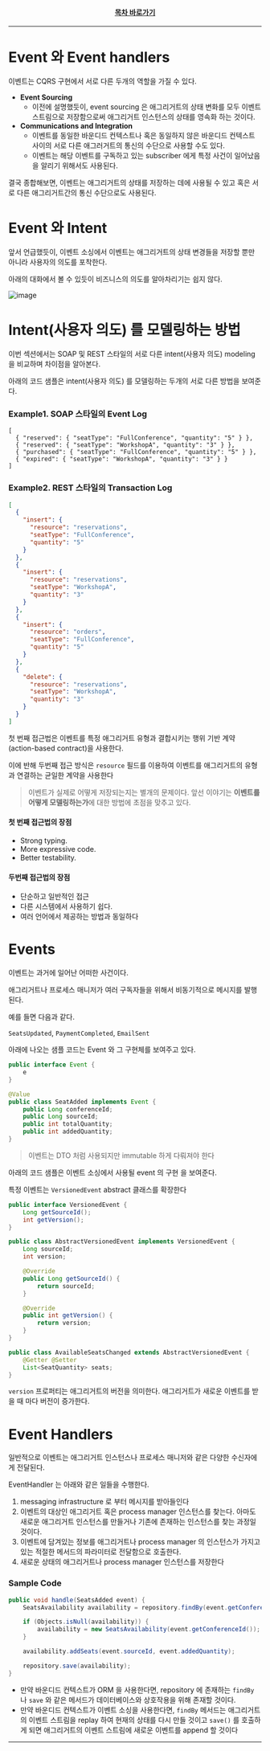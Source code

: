 <div align="center">

#### [목차 바로가기](https://github.com/dhslrl321/cqrs-journey-korean-ver/blob/master/Table%20of%20Contents.mdwn)

</div>

---

# Event 와 Event handlers

이벤트는 CQRS 구현에서 서로 다른 두개의 역할을 가질 수 있다.

- **Event Sourcing**
  - 이전에 설명했듯이, event sourcing 은 애그리거트의 상태 변화를 모두 이벤트 스트림으로 저장함으로써 애그리거트 인스턴스의 상태를 영속화 하는 것이다.
- **Communications and Integration**
  - 이벤트를 동일한 바운디드 컨텍스트나 혹은 동일하지 않은 바운디드 컨텍스트 사이의 서로 다른 애그러거트의 통신의 수단으로 사용할 수도 있다.
  - 이벤트는 해당 이벤트를 구독하고 있는 subscriber 에게 특정 사건이 일어났음을 알리기 위해서도 사용된다.

결국 종합해보면, 이벤트는 애그리거트의 상태를 저장하는 데에 사용될 수 있고 혹은 서로 다른 애그리거트간의 통신 수단으로도 사용된다.

# Event 와 Intent

앞서 언급했듯이, 이벤트 소싱에서 이벤트는 애그리거트의 상태 변경들을 저장할 뿐만 아니라 사용자의 의도를 포착한다.

아래의 대화에서 볼 수 있듯이 비즈니스의 의도를 알아차리기는 쉽지 않다.

![image](https://user-images.githubusercontent.com/48385288/193538311-fa50fe81-59cc-4e29-9414-4bc1df0522b5.png)

# Intent(사용자 의도) 를 모델링하는 방법

이번 섹션에서는 SOAP 및 REST 스타일의 서로 다른 intent(사용자 의도) modeling 을 비교하며 차이점을 알아본다.

아래의 코드 샘플은 intent(사용자 의도) 를 모델링하는 두개의 서로 다른 방법을 보여준다.

### Example1. SOAP 스타일의 Event Log

```soap
[
  { "reserved": { "seatType": "FullConference", "quantity": "5" } },
  { "reserved": { "seatType": "WorkshopA", "quantity": "3" } },
  { "purchased": { "seatType": "FullConference", "quantity": "5" } },
  { "expired": { "seatType": "WorkshopA", "quantity": "3" } }
]
```

### Example2. REST 스타일의 Transaction Log

```json
[
  {
    "insert": {
      "resource": "reservations",
      "seatType": "FullConference",
      "quantity": "5"
    }
  },
  {
    "insert": {
      "resource": "reservations",
      "seatType": "WorkshopA",
      "quantity": "3"
    }
  },
  {
    "insert": {
      "resource": "orders",
      "seatType": "FullConference",
      "quantity": "5"
    }
  },
  {
    "delete": {
      "resource": "reservations",
      "seatType": "WorkshopA",
      "quantity": "3"
    }
  }
]
```

첫 번째 접근법은 이벤트를 특정 애그리거트 유형과 결합시키는 행위 기반 계약 (action-based contract)을 사용한다.

이에 반해 두번째 접근 방식은 `resource` 필드를 이용하여 이벤트를 애그리거트의 유형과 연결하는 균일한 계약을 사용한다

> 이벤트가 실제로 어떻게 저장되는지는 별개의 문제이다. 앞선 이야기는 **이벤트를 어떻게 모델링하는가**에 대한 방법에 초점을 맞추고 있다.

#### 첫 번째 접근법의 장점

- Strong typing.
- More expressive code.
- Better testability.

#### 두번째 접근법의 장점

- 단순하고 일반적인 접근
- 다른 시스템에서 사용하기 쉽다.
- 여러 언어에서 제공하는 방법과 동일하다

# Events

이벤트는 과거에 일어난 어떠한 사건이다.

애그리거트나 프로세스 매니저가 여러 구독자들을 위해서 비동기적으로 메시지를 발행된다.

예를 들면 다음과 같다.

`SeatsUpdated`, `PaymentCompleted`, `EmailSent`

아래에 나오는 샘플 코드는 Event 와 그 구현체를 보여주고 있다.

```java
public interface Event {
    e
}

@Value
public class SeatAdded implements Event {
    public Long conferenceId;
    public Long sourceId;
    public int totalQuantity;
    public int addedQuantity;
}
```

> 이벤트는 DTO 처럼 사용되지만 immutable 하게 다뤄져야 한다

아래의 코드 샘플은 이벤트 소싱에서 사용될 event 의 구현 을 보여준다.

특정 이벤트는 `VersionedEvent` abstract 클래스를 확장한다

```java
public interface VersionedEvent {
    Long getSourceId();
    int getVersion();
}

public class AbstractVersionedEvent implements VersionedEvent {
    Long sourceId;
    int version;

    @Override
    public Long getSourceId() {
        return sourceId;
    }

    @Override
    public int getVersion() {
        return version;
    }
}

public class AvailableSeatsChanged extends AbstractVersionedEvent {
    @Getter @Setter
    List<SeatQuantity> seats;
}
```

`version` 프로퍼티는 애그리거트의 버전을 의미한다. 애그리거트가 새로운 이벤트를 받을 때 마다 버전이 증가한다.

# Event Handlers

일반적으로 이벤트는 애그리거트 인스턴스나 프로세스 매니저와 같은 다양한 수신자에게 전달된다.

EventHandler 는 아래와 같은 일들을 수행한다.

1. messaging infrastructure 로 부터 메시지를 받아들인다
2. 이벤트의 대상인 애그리거트 혹은 process manager 인스턴스를 찾는다. 아마도 새로운 애그리거트 인스턴스를 만들거나 기존에 존재하는 인스턴스를 찾는 과정일 것이다.
3. 이벤트에 담겨있는 정보를 애그리거트나 process manager 의 인스턴스가 가지고 있는 적절한 메서드의 파라미터로 전달함으로 호출한다.
4. 새로운 상태의 애그리거트나 process manager 인스턴스를 저장한다

### Sample Code

```java
public void handle(SeatsAdded event) {
    SeatsAvailability availability = repository.findBy(event.getConferenceId());

    if (Objects.isNull(availability)) {
        availability = new SeatsAvailability(event.getConferenceId());
    }

    availability.addSeats(event.sourceId, event.addedQuantity);

    repository.save(availability);
}
```

- 만약 바운디드 컨텍스트가 ORM 을 사용한다면, repository 에 존재하는 `findBy` 나 `save` 와 같은 메서드가 데이터베이스와 상호작용을 위해 존재할 것이다.
- 만약 바운디드 컨텍스트가 이벤트 소싱을 사용한다면, `findBy` 메서드는 애그리거트의 이벤트 스트림을 replay 하여 현재의 상태를 다시 만들 것이고 `save()` 를 호출하게 되면 애그리거트의 이벤트 스트림에 새로운 이벤트를 append 할 것이다

---
